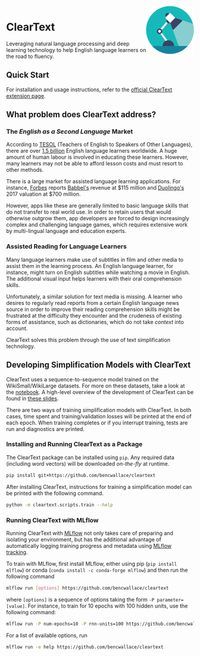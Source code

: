 <img src="chrome/icon128.png" style="float: right;">

# ClearText

Leveraging natural language processing and deep learning technology to help English language learners on the road to
fluency.

## Quick Start

For installation and usage instructions, refer to the [official ClearText extension page][extension].

## What problem does ClearText address?

### The *English as a Second Language* Market

According to [TESOL][tesol] (Teachers of English to Speakers of Other Languages), there are over
[1.5 billion][tesol-stats]
English language learners worldwide. A huge amount of human labour is involved in educating these learners. However,
many learners may not be able to afford lesson costs and must resort to other methods.

There is a large market for assisted language learning applications. For instance, [Forbes][forbes]
reports [Babbel's][babbel] revenue at \$115 million and [Duolingo's][duolingo] 2017 valuation at \$700
million.

However, apps like these are generally limited to basic language skills that do not transfer to real world use. In order
to retain users that would otherwise outgrow them, app developers are forced to design increasingly complex and
challenging language games, which requires extensive work by multi-lingual language and education experts.

### Assisted Reading for Language Learners

Many language learners make use of subtitles in film and other media to assist them in the learning process. An English
language learner, for instance, might turn on English subtitles while watching a movie in English. The additional visual
input helps learners with their oral comprehension skills.

Unfortunately, a similar solution for text media is missing. A learner who desires to regularly read reports from a
certain English language news source in order to improve their reading comprehension skills might be frustrated at the
difficulty they encounter and the crudeness of existing forms of assistance, such as dictionaries, which do not take
*context* into account.

ClearText solves this problem through the use of text simplification technology.

## Developing Simplification Models with ClearText

ClearText uses a sequence-to-sequence model trained on the WikiSmall/WikiLarge datasets. For more on these datasets,
take a look at the [notebook][]. A high-level overview of the development of ClearText can be found in
[these slides][slides].

There are two ways of training simplification models with ClearText.
In both cases, time spent and training/validation losses will be printed at the end of each epoch.
When training completes or if you interrupt training, tests are run and diagnostics are printed.

### Installing and Running ClearText as a Package

The ClearText package can be installed using `pip`. Any required data (including word vectors) will be downloaded
*on-the-fly* at runtime.

```bash
pip install git+https://github.com/bencwallace/cleartext
```

After installing ClearText, instructions for training a simplification model can be printed with the following command.

```bash
python -m cleartext.scripts.train --help 
```

### Running ClearText with MLflow

Running ClearText with [MLflow][mlflow] not only takes care of preparing and
isolating your environment, but has the additional advantage of automatically logging training progress and metadata
using [MLflow tracking][tracking].

To train with MLflow, first install MLflow, either using pip (`pip install mlflow`) or conda
(`conda install -c conda-forge mlflow`) and then run the following command
```bash
mlflow run [options] https://github.com/bencwallace/cleartext
```
where `[options]` is a sequence of options taking the form `-P parameter=[value]`.
For instance, to train for 10 epochs with 100 hidden units, use the following command:

```bash
mlflow run -P num-epochs=10 -P rnn-units=100 https://github.com/bencwallace/cleartext
```

For a list of available options, run
```bash
mlflow run -e help https://github.com/bencwallace/cleartext
```

[babbel]: https://www.babbel.com/
[duolingo]: https://www.duolingo.com/
[extension]: https://bcwallace.com/cleartext
[forbes]: https://www.forbes.com/sites/susanadams/2019/07/16/game-of-tongues-how-duolingo-built-a-700-million-business-with-its-addictive-language-learning-app/
[mlflow]: https://mlflow.org/
[notebook]: notebooks/cleartext.ipynb
[scripts]: https://github.com/bencwallace/cleartext/tree/master/scripts
[slides]: https://docs.google.com/presentation/d/1X-X74s5Db-YFYO9kv7kX1GYn6aSDT_UkXKY-Jlb7cjo/edit?usp=sharing
[tracking]: https://mlflow.org/docs/latest/tracking.html
[tesol]: https://www.tesol.org/
[tesol-stats]: https://www.internationalteflacademy.com/blog/report-from-tesol-2-billion-english-learners-worldwide
